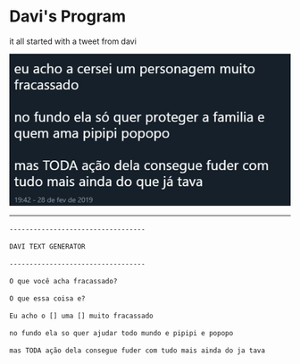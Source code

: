 # Davi's Program

it all started with a tweet from davi

![Davi tweet](davi.JPG)

---

`----------------------------------`

`DAVI TEXT GENERATOR`

`----------------------------------`

`O que você acha fracassado?`

`O que essa coisa e?`




`Eu acho o [] uma [] muito fracassado`

`no fundo ela so quer ajudar todo mundo e pipipi e popopo`

`mas TODA ação dela consegue fuder com tudo mais ainda do ja tava`
